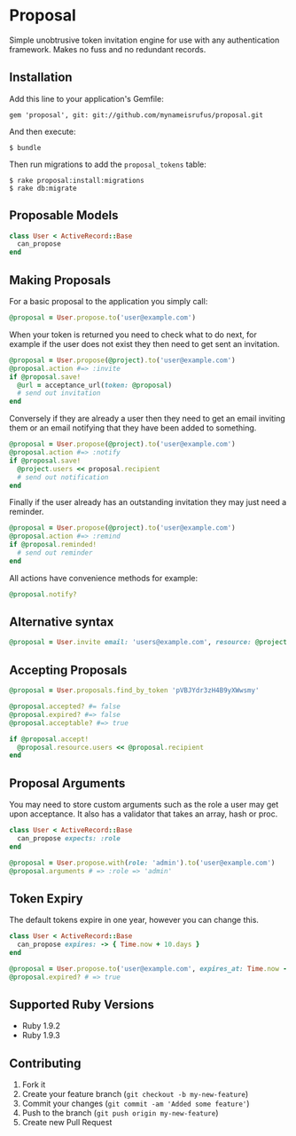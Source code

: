 # Proposal

Simple unobtrusive token invitation engine for use with any authentication
framework. Makes no fuss and no redundant records.

## Installation

Add this line to your application's Gemfile:

    gem 'proposal', git: git://github.com/mynameisrufus/proposal.git

And then execute:

    $ bundle

Then run migrations to add the `proposal_tokens` table:

    $ rake proposal:install:migrations
    $ rake db:migrate

## Proposable Models

```ruby
class User < ActiveRecord::Base
  can_propose
end
```

## Making Proposals

For a basic proposal to the application you simply call:

```ruby
@proposal = User.propose.to('user@example.com')
```

When your token is returned you need to check what to do next, for example if
the user does not exist they then need to get sent an invitation.

```ruby
@proposal = User.propose(@project).to('user@example.com')
@proposal.action #=> :invite
if @proposal.save!
  @url = acceptance_url(token: @proposal)
  # send out invitation
end
```

Conversely if they are already a user then they need to get an email inviting
them or an email notifying that they have been added to something.

```ruby
@proposal = User.propose(@project).to('user@example.com')
@proposal.action #=> :notify
if @proposal.save!
  @project.users << proposal.recipient
  # send out notification
end
```

Finally if the user already has an outstanding invitation they may just need a
reminder.

```ruby
@proposal = User.propose(@project).to('user@example.com')
@proposal.action #=> :remind
if @proposal.reminded!
  # send out reminder
end
```

All actions have convenience methods for example:

```ruby
@proposal.notify?
```

## Alternative syntax

```ruby
@proposal = User.invite email: 'users@example.com', resource: @project
```

## Accepting Proposals

```ruby
@proposal = User.proposals.find_by_token 'pVBJYdr3zH4B9yXWwsmy'

@proposal.accepted? #= false
@proposal.expired? #=> false
@proposal.acceptable? #=> true

if @proposal.accept!
  @proposal.resource.users << @proposal.recipient
end
```

## Proposal Arguments

You may need to store custom arguments such as the role a user may get upon
acceptance. It also has a validator that takes an array, hash or proc.

```ruby
class User < ActiveRecord::Base
  can_propose expects: :role
end

@proposal = User.propose.with(role: 'admin').to('user@example.com')
@proposal.arguments # => :role => 'admin'
```

## Token Expiry

The default tokens expire in one year, however you can change this.

```ruby
class User < ActiveRecord::Base
  can_propose expires: -> { Time.now + 10.days }
end

@proposal = User.propose.to('user@example.com', expires_at: Time.now - 1.day)
@proposal.expired? # => true
```

## Supported Ruby Versions

* Ruby 1.9.2
* Ruby 1.9.3

## Contributing

1. Fork it
2. Create your feature branch (`git checkout -b my-new-feature`)
3. Commit your changes (`git commit -am 'Added some feature'`)
4. Push to the branch (`git push origin my-new-feature`)
5. Create new Pull Request
